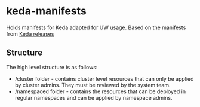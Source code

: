 # keda-manifests
Holds manifests for Keda adapted for UW usage.
Based on the manifests from [Keda releases](https://github.com/kedacore/keda/releases)

## Structure
The high level structure is as follows:
- /cluster folder - contains cluster level resources that can only be applied by cluster admins. They must be reviewed by the system team.
- /namespaced folder - contains the resources that can be deployed in regular namespaces and can be applied by namespace admins.

